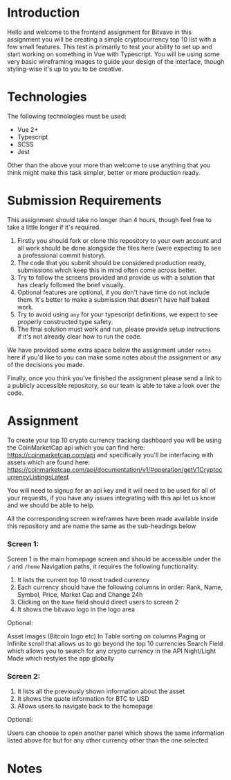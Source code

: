 # Introduction

Hello and welcome to the frontend assignment for Bitvavo in this assignment you will be creating a simple cryptocurrency top 10 list with a few small features. 
This test is primarily to test your ability to set up and start working on something in Vue with Typescript. You will be using some very basic wireframing images to guide your design of the interface, though styling-wise it's up to you to be creative.

# Technologies

The following technologies must be used:

- Vue 2+
- Typescript
- SCSS
- Jest

Other than the above your more than welcome to use anything that you think might make this task simpler, better or more production ready.

# Submission Requirements

This assignment should take no longer than 4 hours, though feel free to take a little longer if it's required.

1) Firstly you should fork or clone this repository to your own account and all work should be done alongside the files here (were expecting to see a professional commit history). 
2) The code that you submit should be considered production ready, submissions which keep this in mind often come across better.
3) Try to follow the screens provided and provide us with a solution that has clearly followed the brief visually.
4) Optional features are optional, if you don't have time do not include them. It's better to make a submission that doesn't have half baked work.
5) Try to avoid using `any` for your typescript definitions, we expect to see properly constructed type safety.
6) The final solution must work and run, please provide setup instructions if it's not already clear how to run the code.

We have provided some extra space below the assignment under `notes` here if you'd like to you can make some notes about the assignment or any of the decisions you made.

Finally, once you think you've finished the assignment please send a link to a publicly accessible repository, so our team is able to take a look over the code.

# Assignment

To create your top 10 crypto currency tracking dashboard you will be using the CoinMarketCap api which you can find here: https://coinmarketcap.com/api
 and specifically you'll be interfacing with assets which are found here: https://coinmarketcap.com/api/documentation/v1/#operation/getV1CryptocurrencyListingsLatest
 
You will need to signup for an api key and it will need to be used for all of your requests, if you have any issues integrating with this api let us know and we should be able to help.

All the corresponding screen wireframes have been made available inside this repository and are name the same as the sub-headings below

### Screen 1:

Screen 1 is the main homepage screen and should be accessible under the `/` and `/home` Navigation paths, it requires the following functionality:

1) It lists the current top 10 most traded currency
2) Each currency should have the following columns in order: Rank, Name, Symbol, Price, Market Cap and Change 24h
3) Clicking on the `Name` field should direct users to screen 2
4) It shows the bitvavo logo in the logo area

Optional:

Asset Images (Bitcoin logo etc)
In Table sorting on columns
Paging or Infinite scroll that allows us to go beyond the top 10 currencies
Search Field which allows you to search for any crypto currency in the API
Night/Light Mode which restyles the app globally


### Screen 2:   

1) It lists all the previously shown information about the asset
2) It shows the quote information for BTC to USD
3) Allows users to navigate back to the homepage

Optional:

Users can choose to open another panel which shows the same information listed above for but for any other currency other than the one selected

# Notes
